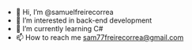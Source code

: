 - 👋 Hi, I’m @samuelfreirecorrea
- 👀 I’m interested in back-end development
- 🌱 I’m currently learning C#
- 📫 How to reach me sam77freirecorrea@gmail.com

<!---
samuelfreirecorrea/samuelfreirecorrea is a ✨ special ✨ repository because its `README.md` (this file) appears on your GitHub profile.
You can click the Preview link to take a look at your changes.
--->
